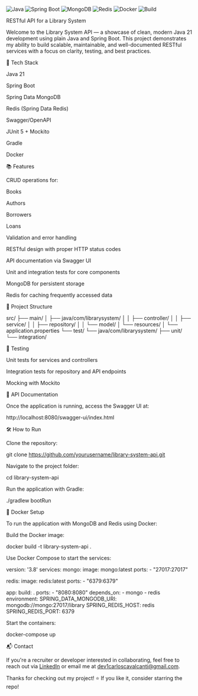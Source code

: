 ![Java](https://img.shields.io/badge/Java-21-blue.svg)
![Spring Boot](https://img.shields.io/badge/Spring_Boot-3.3.3-brightgreen.svg)
![MongoDB](https://img.shields.io/badge/MongoDB-Enabled-green.svg)
![Redis](https://img.shields.io/badge/Redis-Caching-red.svg)
![Docker](https://img.shields.io/badge/Docker-Ready-blue.svg)
![Build](https://github.com/ccavalcanti11/library-system-api/actions/workflows/build.yml/badge.svg)

RESTful API for a Library System

Welcome to the Library System API — a showcase of clean, modern Java 21 development using plain Java and Spring Boot. This project demonstrates my ability to build scalable, maintainable, and well-documented RESTful services with a focus on clarity, testing, and best practices.

🚀 Tech Stack

Java 21

Spring Boot

Spring Data MongoDB

Redis (Spring Data Redis)

Swagger/OpenAPI

JUnit 5 + Mockito

Gradle

Docker

📚 Features

CRUD operations for:

Books

Authors

Borrowers

Loans

Validation and error handling

RESTful design with proper HTTP status codes

API documentation via Swagger UI

Unit and integration tests for core components

MongoDB for persistent storage

Redis for caching frequently accessed data

📂 Project Structure

src/
├── main/
│   ├── java/com/librarysystem/
│   │   ├── controller/
│   │   ├── service/
│   │   ├── repository/
│   │   └── model/
│   └── resources/
│       └── application.properties
└── test/
    └── java/com/librarysystem/
        ├── unit/
        └── integration/

🧪 Testing

Unit tests for services and controllers

Integration tests for repository and API endpoints

Mocking with Mockito

📖 API Documentation

Once the application is running, access the Swagger UI at:

http://localhost:8080/swagger-ui/index.html

🛠️ How to Run

Clone the repository:

git clone https://github.com/yourusername/library-system-api.git

Navigate to the project folder:

cd library-system-api

Run the application with Gradle:

./gradlew bootRun

🐳 Docker Setup

To run the application with MongoDB and Redis using Docker:

Build the Docker image:

docker build -t library-system-api .

Use Docker Compose to start the services:

version: '3.8'
services:
  mongo:
    image: mongo:latest
    ports:
      - "27017:27017"

  redis:
    image: redis:latest
    ports:
      - "6379:6379"

  app:
    build: .
    ports:
      - "8080:8080"
    depends_on:
      - mongo
      - redis
    environment:
      SPRING_DATA_MONGODB_URI: mongodb://mongo:27017/library
      SPRING_REDIS_HOST: redis
      SPRING_REDIS_PORT: 6379

Start the containers:

docker-compose up

📬 Contact

If you're a recruiter or developer interested in collaborating, feel free to reach out via [LinkedIn](https://www.linkedin.com/in/carlos-gustavo-cavalcanti/) or email me at dev1carloscavalcanti@gmail.com.

Thanks for checking out my project! ⭐ If you like it, consider starring the repo!
